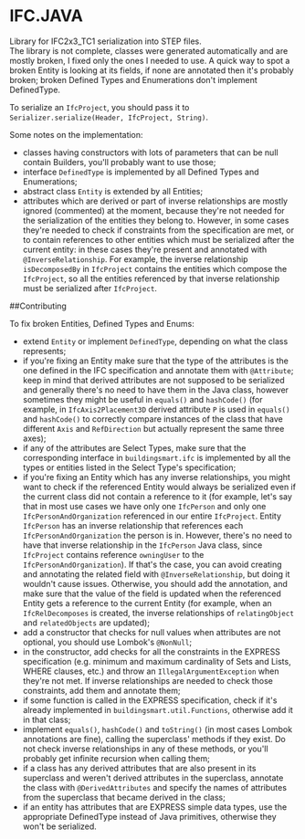 # IFC.JAVA
Library for IFC2x3_TC1 serialization into STEP files.  
The library is not complete, classes were generated automatically and are mostly
broken, I fixed only the ones I needed to use. A quick way to spot a broken
Entity is looking at its fields, if none are annotated then it's probably
broken; broken Defined Types and Enumerations don't implement DefinedType.

To serialize an `IfcProject`, you should pass it to
`Serializer.serialize(Header, IfcProject, String)`.
 
Some notes on the implementation:
+ classes having constructors with lots of parameters that can be null contain
Builders, you'll probably want to use those;
+ interface `DefinedType` is implemented by all Defined Types and Enumerations;
+ abstract class `Entity` is extended by all Entities;
+ attributes which are derived or part of inverse relationships are mostly
ignored (commented) at the moment, because they're not needed for the
serialization of the entities they belong to. However, in some cases they're
needed to check if constraints from the specification are met, or to
contain references to other entities which must be serialized after the
current entity: in these cases they're present and annotated with
`@InverseRelationship`. For example, the inverse relationship `isDecomposedBy`
in `IfcProject` contains the entities which compose the `IfcProject`, so all the
entities referenced by that inverse relationship must be serialized after
`IfcProject`.

##Contributing

To fix broken Entities, Defined Types and Enums:
+ extend `Entity` or implement `DefinedType`, depending on what the class
represents;
+ if you're fixing an Entity make sure that the type of the attributes is the
one defined in the IFC specification and annotate them with `@Attribute`; keep
in mind that derived attributes are not supposed to be serialized and generally
there's no need to have them in the Java class, however sometimes they might be
useful in `equals()` and `hashCode()` (for example, in `IfcAxis2Placement3D`
derived attribute `P` is used in `equals()` and `hashCode()` to correctly
compare instances of the class that have different `Axis` and `RefDirection` but
actually represent the same three axes);
+ if any of the attributes are Select Types, make sure that the corresponding
interface in `buildingsmart.ifc` is implemented by all the types or entities
listed in the Select Type's specification;
+ if you're fixing an Entity which has any inverse relationships, you might want
to check if the referenced Entity would always be serialized even if the current
class did not contain a reference to it (for example, let's say that in most use
cases we have only one `IfcPerson` and only one `IfcPersonAndOrganization`
referenced in our entire `IfcProject`. Entity `IfcPerson` has an inverse
relationship that references each `IfcPersonAndOrganization` the person is in.
However, there's no need to have that inverse relationship in the `IfcPerson`
Java class, since `IfcProject` contains reference `owningUser` to the
`IfcPersonAndOrganization`). If that's the case, you can avoid creating and
annotating the related field with `@InverseRelationship`, but doing it wouldn't
cause issues.
Otherwise, you should add the annotation, and make sure that the value of the
field is updated when the referenced Entity gets a reference to the current
Entity (for example, when an `IfcRelDecomposes` is created, the inverse
relationships of `relatingObject` and `relatedObjects` are updated);
+ add a constructor that checks for null values when attributes are not
optional, you should use Lombok's `@NonNull`;
+ in the constructor, add checks for all the constraints in the EXPRESS
specification (e.g. minimum and maximum cardinality of Sets and Lists, WHERE
clauses, etc.) and throw an `IllegalArgumentException` when they're not met. If
inverse relationships are needed to check those constraints, add them and
annotate them;
+ if some function is called in the EXPRESS specification, check if it's already
implemented in `buildingsmart.util.Functions`, otherwise add it in that class;
+ implement `equals()`, `hashCode()` and `toString()` (in most cases Lombok
annotations are fine), calling the superclass' methods if they exist. Do not
check inverse relationships in any of these methods, or you'll probably get
infinite recursion when calling them;
+ if a class has any derived attributes that are also present in its superclass
and weren't derived attributes in the superclass, annotate the class with
`@DerivedAttributes` and specify the names of attributes from the superclass
that became derived in the class;
+ if an entity has attributes that are EXPRESS simple data types, use the
appropriate DefinedType instead of Java primitives, otherwise they won't be
serialized.